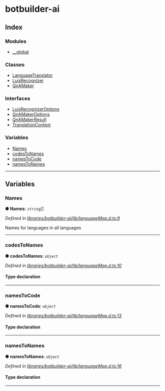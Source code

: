 


#  botbuilder-ai


## Index

### Modules

* [__global](modules/botbuilder_ai.__global.md)


### Classes

* [LanguageTranslator](classes/botbuilder_ai.languagetranslator.md)
* [LuisRecognizer](classes/botbuilder_ai.luisrecognizer.md)
* [QnAMaker](classes/botbuilder_ai.qnamaker.md)


### Interfaces

* [LuisRecognizerOptions](interfaces/botbuilder_ai.luisrecognizeroptions.md)
* [QnAMakerOptions](interfaces/botbuilder_ai.qnamakeroptions.md)
* [QnAMakerResult](interfaces/botbuilder_ai.qnamakerresult.md)
* [TranslationContext](interfaces/botbuilder_ai.translationcontext.md)


### Variables

* [Names](#names)
* [codesToNames](#codestonames)
* [namesToCode](#namestocode)
* [namesToNames](#namestonames)



---
## Variables
<a id="names"></a>

###  Names

**●  Names**:  *`string`[]* 

*Defined in [libraries/botbuilder-ai/lib/languageMap.d.ts:9](https://github.com/Microsoft/botbuilder-js/blob/13506b4/libraries/botbuilder-ai/lib/languageMap.d.ts#L9)*



Names for languages in all languages




___

<a id="codestonames"></a>

###  codesToNames

**●  codesToNames**:  *`object`* 

*Defined in [libraries/botbuilder-ai/lib/languageMap.d.ts:10](https://github.com/Microsoft/botbuilder-js/blob/13506b4/libraries/botbuilder-ai/lib/languageMap.d.ts#L10)*


#### Type declaration


[key: `string`]: `string`






___

<a id="namestocode"></a>

###  namesToCode

**●  namesToCode**:  *`object`* 

*Defined in [libraries/botbuilder-ai/lib/languageMap.d.ts:13](https://github.com/Microsoft/botbuilder-js/blob/13506b4/libraries/botbuilder-ai/lib/languageMap.d.ts#L13)*


#### Type declaration


[key: `string`]: `string`






___

<a id="namestonames"></a>

###  namesToNames

**●  namesToNames**:  *`object`* 

*Defined in [libraries/botbuilder-ai/lib/languageMap.d.ts:16](https://github.com/Microsoft/botbuilder-js/blob/13506b4/libraries/botbuilder-ai/lib/languageMap.d.ts#L16)*


#### Type declaration


[key: `string`]: `string`[]






___


